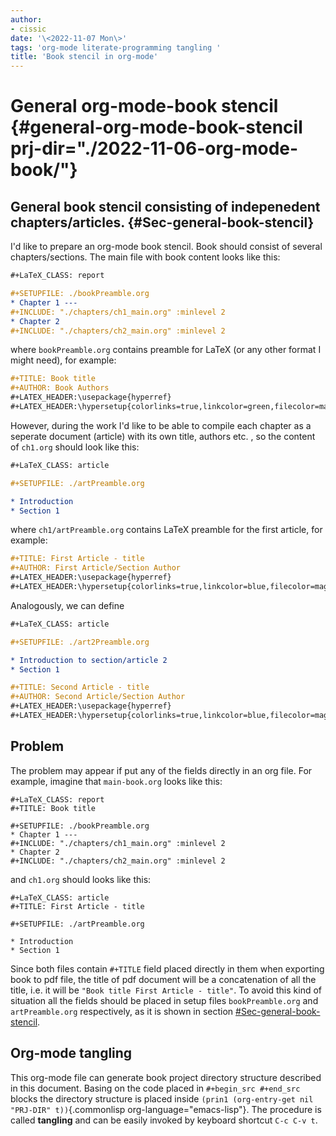 ```yaml
---
author:
- cissic
date: '\<2022-11-07 Mon\>'
tags: 'org-mode literate-programming tangling '
title: 'Book stencil in org-mode'
---
```


General org-mode-book stencil {#general-org-mode-book-stencil prj-dir="./2022-11-06-org-mode-book/"}
=============================

General book stencil consisting of indepenedent chapters/articles. {#Sec-general-book-stencil}
------------------------------------------------------------------

I\'d like to prepare an org-mode book stencil. Book should consist of
several chapters/sections. The main file with book content looks like
this:

``` {.org tangle="(concat (org-entry-get nil \"PRJ-DIR\" t) \"main-book.org\")" mkdirp="yes"}
#+LaTeX_CLASS: report

#+SETUPFILE: ./bookPreamble.org           
* Chapter 1 ---
#+INCLUDE: "./chapters/ch1_main.org" :minlevel 2
* Chapter 2
#+INCLUDE: "./chapters/ch2_main.org" :minlevel 2  
```

where `bookPreamble.org` contains preamble for LaTeX (or any other
format I might need), for example:

``` {.org tangle="(concat (org-entry-get nil \"PRJ-DIR\" t) \"bookPreamble.org\")" mkdirp="yes"}
#+TITLE: Book title
#+AUTHOR: Book Authors
#+LATEX_HEADER:\usepackage{hyperref} 
#+LATEX_HEADER:\hypersetup{colorlinks=true,linkcolor=green,filecolor=magenta,urlcolor=green}
```

However, during the work I\'d like to be able to compile each chapter as
a seperate document (article) with its own title, authors etc. , so the
content of `ch1.org` should look like this:

``` {.org tangle="(concat (org-entry-get nil \"PRJ-DIR\" t) \"/chapters/ch1_main.org\")" mkdirp="yes"}
#+LaTeX_CLASS: article

#+SETUPFILE: ./artPreamble.org

* Introduction
* Section 1
```

where `ch1/artPreamble.org` contains LaTeX preamble for the first
article, for example:

``` {.org tangle="(concat (org-entry-get nil \"PRJ-DIR\" t) \"/chapters/artPreamble.org\")" mkdirp="yes"}
#+TITLE: First Article - title
#+AUTHOR: First Article/Section Author
#+LATEX_HEADER:\usepackage{hyperref} 
#+LATEX_HEADER:\hypersetup{colorlinks=true,linkcolor=blue,filecolor=magenta,urlcolor=blue}
```

Analogously, we can define

``` {.org tangle="(concat (org-entry-get nil \"PRJ-DIR\" t) \"/chapters/ch2_main.org\")" mkdirp="yes"}
#+LaTeX_CLASS: article

#+SETUPFILE: ./art2Preamble.org

* Introduction to section/article 2
* Section 1
```

``` {.org tangle="(concat (org-entry-get nil \"PRJ-DIR\" t) \"/chapters/art2Preamble.org\")" mkdirp="yes"}
#+TITLE: Second Article - title
#+AUTHOR: Second Article/Section Author
#+LATEX_HEADER:\usepackage{hyperref} 
#+LATEX_HEADER:\hypersetup{colorlinks=true,linkcolor=blue,filecolor=magenta,urlcolor=blue}
```

Problem
-------

The problem may appear if put any of the fields directly in an org file.
For example, imagine that `main-book.org` looks like this:

``` {.org}
#+LaTeX_CLASS: report
#+TITLE: Book title     

#+SETUPFILE: ./bookPreamble.org
* Chapter 1 ---
#+INCLUDE: "./chapters/ch1_main.org" :minlevel 2
* Chapter 2
#+INCLUDE: "./chapters/ch2_main.org" :minlevel 2  
```

and `ch1.org` should looks like this:

``` {.org}
#+LaTeX_CLASS: article
#+TITLE: First Article - title

#+SETUPFILE: ./artPreamble.org

* Introduction
* Section 1
```

Since both files contain `#+TITLE` field placed directly in them when
exporting book to pdf file, the title of pdf document will be a
concatenation of all the title, i.e. it will be
`"Book title First Article - title"`. To avoid this kind of situation
all the fields should be placed in setup files `bookPreamble.org` and
`artPreamble.org` respectively, as it is shown in section
[\#Sec-general-book-stencil](#Sec-general-book-stencil).

Org-mode tangling
-----------------

This org-mode file can generate book project directory structure
described in this document. Basing on the code placed in
`#+begin_src #+end_src` blocks the directory structure is placed inside
`(prin1 (org-entry-get nil "PRJ-DIR" t))`{.commonlisp
org-language="emacs-lisp"}. The procedure is called **tangling** and can
be easily invoked by keyboard shortcut `C-c C-v t`.
